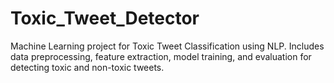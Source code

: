 # Toxic_Tweet_Detector
Machine Learning project for Toxic Tweet Classification using NLP. Includes data preprocessing, feature extraction, model training, and evaluation for detecting toxic and non-toxic tweets.
